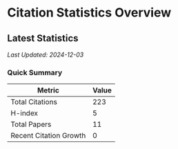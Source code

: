 # Citation Statistics Overview

## Latest Statistics
*Last Updated: 2024-12-03*

### Quick Summary
| Metric | Value |
| ------ | ----- |
| Total Citations | 223 |
| H-index | 5 |
| Total Papers | 11 |
| Recent Citation Growth | 0 |